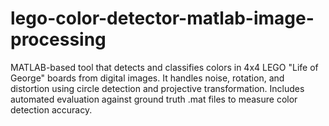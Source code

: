 # lego-color-detector-matlab-image-processing
MATLAB-based tool that detects and classifies colors in 4x4 LEGO "Life of George" boards from digital images. It handles noise, rotation, and distortion using circle detection and projective transformation. Includes automated evaluation against ground truth .mat files to measure color detection accuracy.
